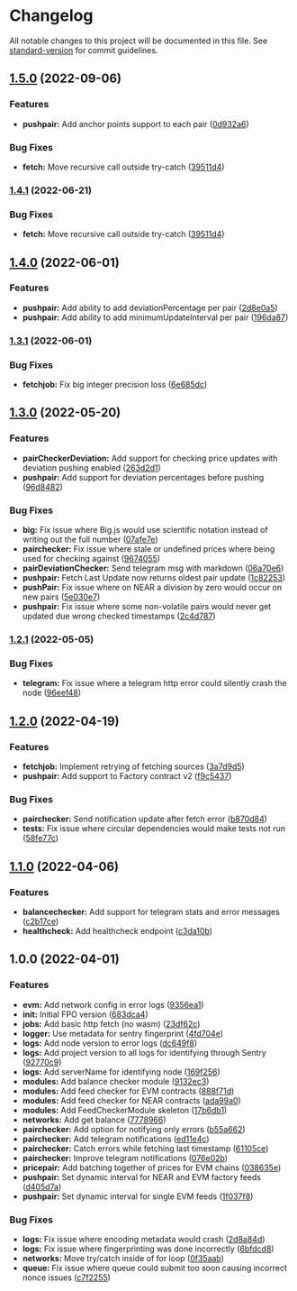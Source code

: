 # Changelog

All notable changes to this project will be documented in this file. See [standard-version](https://github.com/conventional-changelog/standard-version) for commit guidelines.

## [1.5.0](https://github.com/fluxprotocol/fpo-node/compare/v1.4.0...v1.5.0) (2022-09-06)


### Features

* **pushpair:** Add anchor points support to each pair ([0d932a6](https://github.com/fluxprotocol/fpo-node/commit/0d932a615bf29a4244741ca101791cfb2bc4e697))


### Bug Fixes

* **fetch:** Move recursive call outside try-catch ([39511d4](https://github.com/fluxprotocol/fpo-node/commit/39511d49f49f4210dde45bb4b752cf6ac438871c))

### [1.4.1](https://github.com/fluxprotocol/fpo-node/compare/v1.4.0...v1.4.1) (2022-06-21)


### Bug Fixes

* **fetch:** Move recursive call outside try-catch ([39511d4](https://github.com/fluxprotocol/fpo-node/commit/39511d49f49f4210dde45bb4b752cf6ac438871c))

## [1.4.0](https://github.com/fluxprotocol/fpo-node/compare/v1.3.1...v1.4.0) (2022-06-01)


### Features

* **pushpair:** Add ability to add deviationPercentage per pair ([2d8e0a5](https://github.com/fluxprotocol/fpo-node/commit/2d8e0a56354965f84e6f905b6050dd46da8f69ad))
* **pushpair:** Add ability to add minimumUpdateInterval per pair ([196da87](https://github.com/fluxprotocol/fpo-node/commit/196da8780afc229a0f0ab7620bf6bbb3bebfdb00))

### [1.3.1](https://github.com/fluxprotocol/fpo-node/compare/v1.3.0...v1.3.1) (2022-06-01)


### Bug Fixes

* **fetchjob:** Fix big integer precision loss ([6e685dc](https://github.com/fluxprotocol/fpo-node/commit/6e685dc294eba730cfadedec70f3af3710e1d5c2))

## [1.3.0](https://github.com/fluxprotocol/fpo-node/compare/v1.2.1...v1.3.0) (2022-05-20)


### Features

* **pairCheckerDeviation:** Add support for checking price updates with deviation pushing enabled ([263d2d1](https://github.com/fluxprotocol/fpo-node/commit/263d2d1fba0c9555b1835f29a317a7d14bee8538))
* **pushpair:** Add support for deviation percentages before pushing ([96d8482](https://github.com/fluxprotocol/fpo-node/commit/96d84821378c8336e83d4f932b13fd3c561b0a06))


### Bug Fixes

* **big:** Fix issue where Big.js would use scientific notation instead of writing out the full number ([07afe7e](https://github.com/fluxprotocol/fpo-node/commit/07afe7eaecbccad810f6792dc7b322994f3bcd68))
* **pairchecker:** Fix issue where stale or undefined prices where being used for checking against ([9674055](https://github.com/fluxprotocol/fpo-node/commit/967405579d871de6671f09968f29d10d65e84252))
* **pairDeviationChecker:** Send telegram msg with markdown ([06a70e6](https://github.com/fluxprotocol/fpo-node/commit/06a70e62f921ed78e2e78da12f0440c759788b6a))
* **pushpair:** Fetch Last Update now returns oldest pair update ([1c82253](https://github.com/fluxprotocol/fpo-node/commit/1c8225346398eede95d5a8ddf3c7e61c6aa1af11))
* **pushPair:** Fix issue where on NEAR a division by zero would occur on new pairs ([5e030e7](https://github.com/fluxprotocol/fpo-node/commit/5e030e7b00ec249405827b727db014f90ca1170e))
* **pushpair:** Fix issue where some non-volatile pairs would never get updated due wrong checked timestamps ([2c4d787](https://github.com/fluxprotocol/fpo-node/commit/2c4d787d46e6cb0efbc05d3e1aa5e5e8fd8b0ae4))

### [1.2.1](https://github.com/fluxprotocol/fpo-node/compare/v1.2.0...v1.2.1) (2022-05-05)


### Bug Fixes

* **telegram:** Fix issue where a telegram http error could silently crash the node ([96eef48](https://github.com/fluxprotocol/fpo-node/commit/96eef4833a8c79bb90a57adab73ef22dc6286a6c))

## [1.2.0](https://github.com/fluxprotocol/fpo-node/compare/v1.1.0...v1.2.0) (2022-04-19)


### Features

* **fetchjob:** Implement retrying of fetching sources ([3a7d9d5](https://github.com/fluxprotocol/fpo-node/commit/3a7d9d5a2a05b79fa743608006a405f5168aade0))
* **pushpair:** Add support to Factory contract v2 ([f9c5437](https://github.com/fluxprotocol/fpo-node/commit/f9c543750b4fb369bd0833c7682403a6d45f8c46))


### Bug Fixes

* **pairchecker:** Send notification update after fetch error ([b870d84](https://github.com/fluxprotocol/fpo-node/commit/b870d849e339025b3f4114d0df3bd75d3b98c063))
* **tests:** Fix issue where circular dependencies would make tests not run ([58fe77c](https://github.com/fluxprotocol/fpo-node/commit/58fe77c1f6db2a8bde183ea98538740f1435be4d))

## [1.1.0](https://github.com/fluxprotocol/fpo-node/compare/v1.0.0...v1.1.0) (2022-04-06)


### Features

* **balancechecker:** Add support for telegram stats and error messages ([c2b17ce](https://github.com/fluxprotocol/fpo-node/commit/c2b17ce529df237e3c223511305d95ee930d837c))
* **healthcheck:** Add healthcheck endpoint ([c3da10b](https://github.com/fluxprotocol/fpo-node/commit/c3da10b85e01d212d50b31ac6ad26bdcd1f10a95))

## 1.0.0 (2022-04-01)


### Features

* **evm:** Add network config in error logs ([9356ea1](https://github.com/fluxprotocol/fpo-node/commit/9356ea10467e147014a41bfaf1c144d4db9b7d6d))
* **init:** Initial FPO version ([683dca4](https://github.com/fluxprotocol/fpo-node/commit/683dca4fba47132a703cb8ae462b8b0a39353937))
* **jobs:** Add basic http fetch (no wasm) ([23df62c](https://github.com/fluxprotocol/fpo-node/commit/23df62cdeb014f613a5d0192865ddcab87849d33))
* **logger:** Use metadata for sentry fingerprint ([4fd704e](https://github.com/fluxprotocol/fpo-node/commit/4fd704e1b6c277f906cf4251f1db62192956d480))
* **logs:** Add node version to error logs ([dc649f8](https://github.com/fluxprotocol/fpo-node/commit/dc649f81fb3e367d86c6850d7b8a06364ca71512))
* **logs:** Add project version to all logs for identifying through Sentry ([92770c9](https://github.com/fluxprotocol/fpo-node/commit/92770c9ca347eb1cad27de3156dbb217ba96470b))
* **logs:** Add serverName for identifying node ([169f256](https://github.com/fluxprotocol/fpo-node/commit/169f256d4b275c9e6775f00ff1fa9441b5b53a83))
* **modules:** Add balance checker module ([9132ec3](https://github.com/fluxprotocol/fpo-node/commit/9132ec3bc1b70c95eaf5144773534f1de8e65911))
* **modules:** Add feed checker for EVM contracts ([888f71d](https://github.com/fluxprotocol/fpo-node/commit/888f71d0c234c1ed04f2ea4fc8fc8387cac1d3f6))
* **modules:** Add feed checker for NEAR contracts ([ada99a0](https://github.com/fluxprotocol/fpo-node/commit/ada99a047020637d41d21d3c1f6b75b7951fcaf1))
* **modules:** Add FeedCheckerModule skeleton ([17b6db1](https://github.com/fluxprotocol/fpo-node/commit/17b6db1df5ea3accfe3e142c4960689ecd71652b))
* **networks:** Add get balance ([7778966](https://github.com/fluxprotocol/fpo-node/commit/7778966cf37c46ac5c91dd287c3d5be8ca753b6b))
* **pairchecker:** Add option for notifying only errors ([b55a662](https://github.com/fluxprotocol/fpo-node/commit/b55a66253d8eeb47a74d4050abe71244555124b3))
* **pairchecker:** Add telegram notifications ([ed11e4c](https://github.com/fluxprotocol/fpo-node/commit/ed11e4cd63ccd86045f931fc8729403cadc39fe2))
* **pairchecker:** Catch errors while fetching last timestamp ([61105ce](https://github.com/fluxprotocol/fpo-node/commit/61105ce6e3466ce0d27100f0d21ff4476f0dc712))
* **pairchecker:** Improve telegram notifications ([076e02b](https://github.com/fluxprotocol/fpo-node/commit/076e02bc77b0bba89d9766c4364ea1e9164101e2))
* **pricepair:** Add batching together of prices for EVM chains ([038635e](https://github.com/fluxprotocol/fpo-node/commit/038635e83fb44e0e84ab359a3f970638dbfa9d78))
* **pushpair:** Set dynamic interval for NEAR and EVM factory feeds ([d405d7a](https://github.com/fluxprotocol/fpo-node/commit/d405d7a5fca7519135b49a7bdb7b48377fd51726))
* **pushpair:** Set dynamic interval for single EVM feeds ([1f037f8](https://github.com/fluxprotocol/fpo-node/commit/1f037f891b48ae0c1fa472f4740dfde5fda9044d))


### Bug Fixes

* **logs:** Fix issue where encoding metadata would crash ([2d8a84d](https://github.com/fluxprotocol/fpo-node/commit/2d8a84d849258eb93bdb235e2ce04d816971d3b7))
* **logs:** Fix issue where fingerprinting was done incorrectly ([6bfdcd8](https://github.com/fluxprotocol/fpo-node/commit/6bfdcd8c8b73fd55cea843af8b549ac9ec1872ab))
* **networks:** Move try/catch inside of for loop ([0f35aab](https://github.com/fluxprotocol/fpo-node/commit/0f35aab0aa5ac2b83988cc7cf311078b8daeef23))
* **queue:** Fix issue where queue could submit too soon causing incorrect nonce issues ([c7f2255](https://github.com/fluxprotocol/fpo-node/commit/c7f225572c215b1c8bf8f046c47b757922401f8c))
